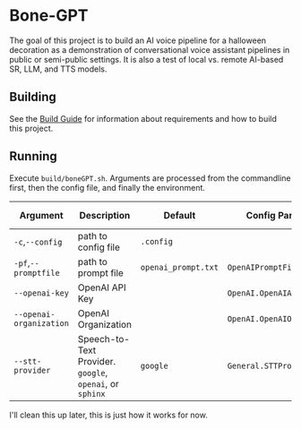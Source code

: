 # Bone-GPT
The goal of this project is to build an AI voice pipeline for a halloween decoration as a demonstration of conversational voice assistant pipelines in public or semi-public settings. It is also a test of local vs. remote AI-based SR, LLM, and TTS models.

## Building
See the [Build Guide](doc/Building.md) for information about requirements and how to build this project.

## Running
Execute `build/boneGPT.sh`. Arguments are processed from the commandline first, then the config file, and finally the environment.

|Argument|Description|Default|Config Parameter|Environment Variable|
|--------|-----------|-------|----------------|--------------------|
|`-c`,`--config`|path to config file|`.config`|||
|`-pf`,`--promptfile`|path to prompt file|`openai_prompt.txt`|`OpenAIPromptFile`||
|`--openai-key`|OpenAI API Key||`OpenAI.OpenAIApiKey`|`OPENAI_APIKEY`|
|`--openai-organization`|OpenAI Organization||`OpenAI.OpenAIOrganization`|`OPENAI_ORGANIZATION`|
|`--stt-provider`|Speech-to-Text Provider. `google`, `openai`, or `sphinx`|`google`|`General.STTProvider`||

I'll clean this up later, this is just how it works for now.
